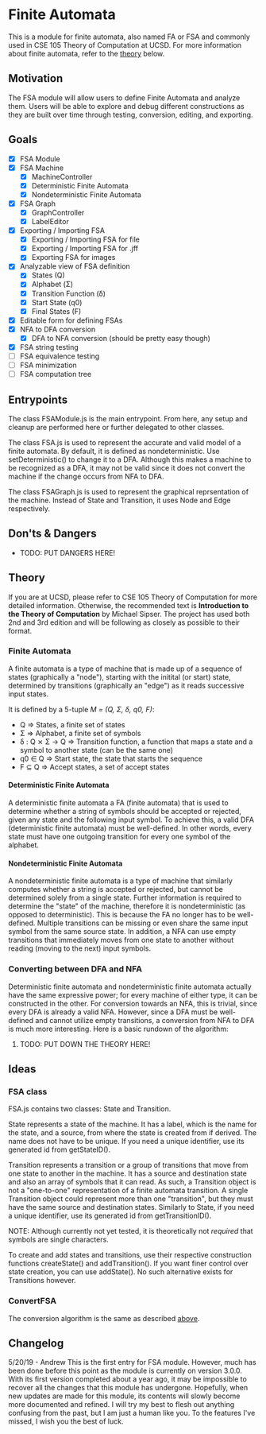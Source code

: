 # Finite Automata
This is a module for finite automata, also named FA or FSA and commonly used in CSE 105 Theory of Computation at UCSD. For more information about finite automata, refer to the [theory](#theory) below.

## Motivation
The FSA module will allow users to define Finite Automata and analyze them. Users will be able to explore and debug different constructions as they are built over time through testing, conversion, editing, and exporting. 

## Goals
- [x] FSA Module
- [x] FSA Machine
    - [x] MachineController
    - [x] Deterministic Finite Automata
    - [x] Nondeterministic Finite Automata
- [x] FSA Graph
    - [x] GraphController
    - [x] LabelEditor
- [x] Exporting / Importing FSA
    - [x] Exporting / Importing FSA for file
    - [x] Exporting / Importing FSA for .jff
    - [x] Exporting FSA for images
- [x] Analyzable view of FSA definition
    - [x] States (Q)
    - [x] Alphabet (&#x3a3;)
    - [x] Transition Function (&#x3B4;)
    - [x] Start State (q0)
    - [x] Final States (F)
- [x] Editable form for defining FSAs
- [x] NFA to DFA conversion
    - [x] DFA to NFA conversion (should be pretty easy though)
- [x] FSA string testing
- [ ] FSA equivalence testing
- [ ] FSA minimization
- [ ] FSA computation tree

## Entrypoints
The class FSAModule.js is the main entrypoint. From here, any setup and cleanup are performed here or further delegated to other classes.

The class FSA.js is used to represent the accurate and valid model of a finite automata. By default, it is defined as nondeterministic. Use setDeterministic() to change it to a DFA. Although this makes a machine to be recognized as a DFA, it may not be valid since it does not convert the machine if the change occurs from NFA to DFA.

The class FSAGraph.js is used to represent the graphical reprsentation of the machine. Instead of State and Transition, it uses Node and Edge respectively.

## Don'ts & Dangers
- TODO: PUT DANGERS HERE!

## Theory
If you are at UCSD, please refer to CSE 105 Theory of Computation for more detailed information.
Otherwise, the recommended text is __Introduction to the Theory of Computation__ by Michael Sipser. The project has used both 2nd and 3rd edition and will be following as closely as possible to their format.

### Finite Automata
A finite automata is a type of machine that is made up of a sequence of states (graphically a "node"), starting with the initital (or start) state, determined by transitions (graphically an "edge") as it reads successive input states.

It is defined by a 5-tuple *M = (Q, &#x3a3;, &#x3B4;, q0, F)*:
- Q => States, a finite set of states
- &#x3a3; => Alphabet, a finite set of symbols
- &#x3B4; : Q &#x2a2f; &#x3a3; -> Q => Transition function, a function that maps a state and a symbol to another state (can be the same one)
- q0 &#x2208; Q => Start state, the state that starts the sequence
- F &#x2286; Q => Accept states, a set of accept states

#### Deterministic Finite Automata
A deterministic finite automata a FA (finite automata) that is used to determine whether a string of symbols should be accepted or rejected, given any state and the following input symbol. To achieve this, a valid DFA (deterministic finite automata) must be well-defined. In other words, every state must have one outgoing transition for every one symbol of the alphabet.

#### Nondeterministic Finite Automata
A nondeterministic finite automata is a type of machine that similarly computes whether a string is accepted or rejected, but cannot be determined solely from a single state. Further information is required to determine the "state" of the machine, therefore it is nondeterministic (as opposed to deterministic). This is because the FA no longer has to be well-defined. Multiple transitions can be missing or even share the same input symbol from the same source state. In addition, a NFA can use empty transitions that immediately moves from one state to another without reading (moving to the next) input symbols.

### Converting between DFA and NFA
Deterministic finite automata and nondeterministic finite automata actually have the same expressive power; for every machine of either type, it can be constructed in the other. For conversion towards an NFA, this is trivial, since every DFA is already a valid NFA. However, since a DFA must be well-defined and cannot utilize empty transitions, a conversion from NFA to DFA is much more interesting. Here is a basic rundown of the algorithm:

1. TODO: PUT DOWN THE THEORY HERE!

## Ideas
### FSA class
FSA.js contains two classes: State and Transition.

State represents a state of the machine. It has a label, which is the name for the state, and a source, from where the state is created from if derived. The name does not have to be unique. If you need a unique identifier, use its generated id from getStateID().

Transition represents a transition or a group of transitions that move from one state to another in the machine. It has a source and destination state and also an array of symbols that it can read. As such, a Transition object is not a "one-to-one" representation of a finite automata transition. A single Transition object could represent more than one "transition", but they must have the same source and destination states. Similarly to State, if you need a unique identifier, use its generated id from getTransitionID().

NOTE: Although currently not yet tested, it is theoretically not *required* that symbols are single characters.

To create and add states and transitions, use their respective construction functions createState() and addTransition(). If you want finer control over state creation, you can use addState(). No such alternative exists for Transitions however.

### ConvertFSA

The conversion algorithm is the same as described [above](#converting-between-dfa-and-nfa).

## Changelog

5/20/19 - Andrew
This is the first entry for FSA module. However, much has been done before this point as the module is currently on version 3.0.0. With its first version completed about a year ago, it may be impossible to recover all the changes that this module has undergone. Hopefully, when new updates are made for this module, its contents will slowly become more documented and refined. I will try my best to flesh out anything confusing from the past, but I am just a human like you. To the features I've missed, I wish you the best of luck.

